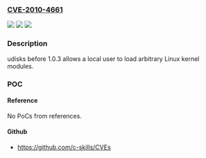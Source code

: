 ### [CVE-2010-4661](https://cve.mitre.org/cgi-bin/cvename.cgi?name=CVE-2010-4661)
![](https://img.shields.io/static/v1?label=Product&message=udisks&color=blue)
![](https://img.shields.io/static/v1?label=Version&message=before%201.0.3%20&color=brightgreen)
![](https://img.shields.io/static/v1?label=Vulnerability&message=Other&color=brightgreen)

### Description

udisks before 1.0.3 allows a local user to load arbitrary Linux kernel modules.

### POC

#### Reference
No PoCs from references.

#### Github
- https://github.com/c-skills/CVEs

